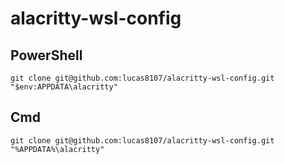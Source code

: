 # alacritty-wsl-config

## PowerShell
```
git clone git@github.com:lucas8107/alacritty-wsl-config.git "$env:APPDATA\alacritty"
```

## Cmd
```
git clone git@github.com:lucas8107/alacritty-wsl-config.git "%APPDATA%\alacritty"
```